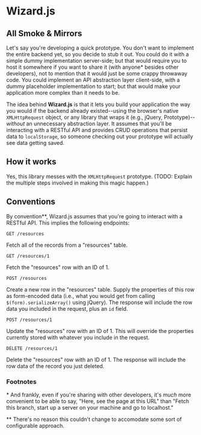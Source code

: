 Wizard.js
=========

All Smoke & Mirrors
-------------------

Let's say you're developing a quick prototype. You don't want to implement the entire backend yet,
so you decide to stub it out. You could do it with a simple dummy implementation server-side; but
that would require you to host it somewhere if you want to share it (with anyone\* besides other
developers), not to mention that it would just be some crappy throwaway code. You could implement an
API abstraction layer client-side, with a dummy placeholder implementation to start; but that would
make your application more complex than it needs to be.

The idea behind **Wizard.js** is that it lets you build your application the way you would if the
backend already existed--using the browser's native `XMLHttpRequest` object, or any library that
wraps it (e.g., jQuery, Prototype)--*without* an unnecessary abstraction layer. It assumes that
you'll be interacting with a RESTful API and provides CRUD operations that persist data to
`localStorage`, so someone checking out your prototype will actually see data getting saved.

How it works
------------

Yes, this library messes with the `XMLHttpRequest` prototype. (TODO: Explain the multiple steps
involved in making this magic happen.)

Conventions
-----------

By convention\*\*, Wizard.js assumes that you're going to interact with a RESTful API. This implies
the following endpoints:

    GET /resources

Fetch all of the records from a "resources" table.

    GET /resources/1

Fetch the "resources" row with an ID of 1.

    POST /resources

Create a new row in the "resources" table. Supply the properties of this row as form-encoded data
(i.e., what you would get from calling `$(form).serializeArray()` using jQuery). The response will
include the row data you included in the request, plus an `id` field.

    POST /resources/1

Update the "resources" row with an ID of 1. This will override the properties currently stored with
whatever you include in the request.

    DELETE /resources/1

Delete the "resources" row with an ID of 1. The response will include the row data of the record you
just deleted.

### Footnotes

\* And frankly, even if you're sharing with other developers, it's *much* more convenient to be able
to say, "Here, see the page at this URL" than "Fetch this branch, start up a server on your machine
and go to localhost."

\*\* There's no reason this couldn't change to accomodate some sort of configurable approach.
